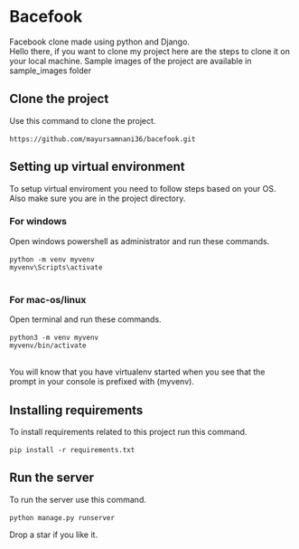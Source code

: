 # Bacefook
Facebook clone made using python and Django. <br>
Hello there, if you want to clone my project here are the steps to clone it on your local machine. Sample images of the project are available in sample_images folder

## Clone the project
Use this command to clone the project.<br><br>
`https://github.com/mayursamnani36/bacefook.git`

## Setting up virtual environment
To setup virtual enviroment you need to follow steps based on your OS. Also make sure you are in the project directory.

### For windows
Open windows powershell as administrator and run these commands.<br><br>
`python -m venv myvenv`<br>
`myvenv\Scripts\activate`<br><br>

### For mac-os/linux
Open terminal and run these commands.<br><br>
`python3 -m venv myvenv`<br>
`myvenv/bin/activate`<br><br>

You will know that you have virtualenv started when you see that the prompt in your console is prefixed with (myvenv).

## Installing requirements
To install requirements related to this project run this command.<br><br>
`pip install -r requirements.txt`<br>

## Run the server
To run the server use this command.<br><br>
`python manage.py runserver`

Drop a star if you like it.

